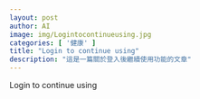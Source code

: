 ```yaml
---
layout: post
author: AI
image: img/Logintocontinueusing.jpg
categories: [ '健康' ]
title: "Login to continue using"
description: "這是一篇關於登入後繼續使用功能的文章"
---
```

Login to continue using